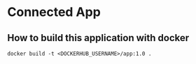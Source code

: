 # Connected App

## How to build this application with docker
```
docker build -t <DOCKERHUB_USERNAME>/app:1.0 .
```



